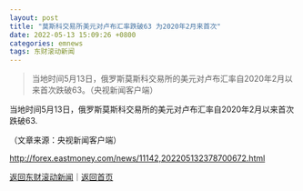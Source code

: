 ```yaml
---
layout: post
title: "莫斯科交易所美元对卢布汇率跌破63 为2020年2月来首次"
date: 2022-05-13 15:09:26 +0800
categories: emnews
tags: 东财滚动新闻
---
```

> 当地时间5月13日，俄罗斯莫斯科交易所的美元对卢布汇率自2020年2月以来首次跌破63。（央视新闻客户端）

<p>当地时间5月13日，俄罗斯莫斯科交易所的美元对卢布汇率自2020年2月以来首次跌破63.</p><p class="em_media">（文章来源：央视新闻客户端）</p>

<http://forex.eastmoney.com/news/11142,202205132378700672.html>

[返回东财滚动新闻](//finews.withounder.com/emnews/)｜[返回首页](//finews.withounder.com/)